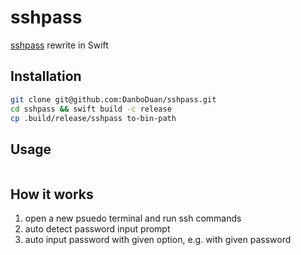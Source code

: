 # sshpass

[sshpass](https://github.com/kevinburke/sshpass) rewrite in Swift

## Installation

```bash
git clone git@github.com:DanboDuan/sshpass.git
cd sshpass && swift build -c release
cp .build/release/sshpass to-bin-path
```

## Usage

```
```

## How it works

1. open a new psuedo terminal and run ssh commands
2. auto detect password input prompt
3. auto input password with given option, e.g. with given password